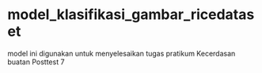 # model_klasifikasi_gambar_ricedataset
model ini digunakan untuk menyelesaikan tugas pratikum Kecerdasan buatan Posttest 7
